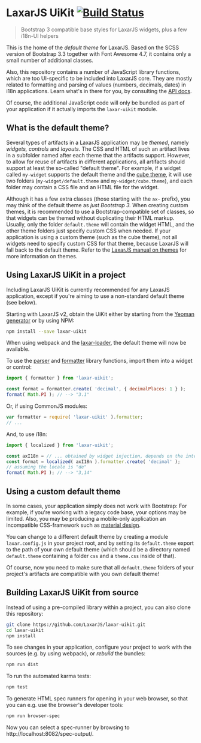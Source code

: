 # LaxarJS UiKit [![Build Status](https://travis-ci.org/LaxarJS/laxar-uikit.svg?branch=master)](https://travis-ci.org/LaxarJS/laxar-uikit)

> Bootstrap 3 compatible base styles for LaxarJS widgets, plus a few i18n-UI helpers

This is the home of the _default theme_ for LaxarJS.
Based on the SCSS version of Bootstrap 3.3 together with Font Awesome 4.7, it contains only a small number of additional classes.

Also, this repository contains a number of JavaScript library functions, which are too UI-specific to be included into LaxarJS core.
They are mostly related to formatting and parsing of values (numbers, decimals, dates) in i18n applications.
Learn what's in there for you, by consulting the [API docs](docs/api/laxar-uikit.md).

Of course, the additional JavaScript code will only be bundled as part of your application if it actually imports the `laxar-uikit` module.


## What is the default theme?

Several types of artifacts in a LaxarJS application may be _themed_, namely _widgets, controls_ and _layouts._
The CSS and HTML of such an artifact lives in a subfolder named after each theme that the artifacts support.
However, to allow for reuse of artifacts in different applications, all artifacts should support at least the so-called "default theme".
For example, if a widget called `my-widget` supports the default theme and the [cube theme](https://github.com/laxarjs/cube.theme), it will use two folders (`my-widget/default.theme` and `my-widget/cube.theme`), and each folder may contain a CSS file and an HTML file for the widget.

Although it has a few extra classes (those starting with the `ax-` prefix), you may think of the default theme as _just Bootstrap 3._
When creating custom themes, it is recommended to use a Bootstrap-compatible set of classes, so that widgets can be themed without duplicating their HTML markup.
Usually, only the folder `default.theme` will contain the widget HTML, and the other theme folders just specify custom CSS when needed.
If your application is using a custom theme (such as the cube theme), not all widgets need to specify custom CSS for that theme, because LaxarJS will fall back to the default theme.
Refer to the [LaxarJS manual on themes](https://laxarjs.org/docs/laxar-latest/manuals/creating_themes) for more information on themes.


## Using LaxarJS UiKit in a project

Including LaxarJS UiKit is currently recommended for any LaxarJS application, except if you're aiming to use a non-standard default theme (see below).

Starting with LaxarJS v2, obtain the UiKit either by starting from the [Yeoman generator](https://github.com/LaxarJS/generator-laxarjs) or by using NPM:

```sh
npm install --save laxar-uikit
```

When using webpack and the [laxar-loader](https://github.com/LaxarJS/generator-loader), the default theme will now be available.

To use the [parser](docs/api/lib.parser.md) and [formatter](docs/api/lib.formatter.md) library functions, import them into a widget or control:

```js
import { formatter } from 'laxar-uikit';

const format = formatter.create( 'decimal', { decimalPlaces: 1 } );
format( Math.PI ); // --> "3.1"
```

Or, if using CommonJS modules:

```js
var formatter = require( 'laxar-uikit' ).formatter;
// ...
```

And, to use i18n:

```js
import { localized } from 'laxar-uikit';

const axI18n = // ... obtained by widget injection, depends on the integration technology
const format = localized( axI18n ).formatter.create( 'decimal' );
// assuming the locale is "de"
format( Math.PI ); // --> "3,14"
```


## Using a custom default theme

In some cases, your application simply does not work with Bootstrap:
For example, if you're working with a legacy code base, your options may be limited.
Also, you may be producing a mobile-only application an incompatible CSS-framework such as [material design](https://material.io/guidelines/material-design/introduction.html).

You can change to a different default theme by creating a module `laxar.config.js` in your project root, and by setting its `default.theme` export to the path of your own default theme (which should be a directory named `default.theme` containing a folder `css` and a `theme.css` inside of that).

Of course, now you need to make sure that all `default.theme` folders of your project's artifacts are compatible with you own default theme!


## Building LaxarJS UiKit from source

Instead of using a pre-compiled library within a project, you can also clone this repository:

```sh
git clone https://github.com/LaxarJS/laxar-uikit.git
cd laxar-uikit
npm install
```

To see changes in your application, configure your project to work with the sources (e.g. by using webpack), or _rebuild_ the bundles:

```sh
npm run dist
```

To run the automated karma tests:

```sh
npm test
```

To generate HTML spec runners for opening in your web browser, so that you can e.g. use the browser's developer tools:

```sh
npm run browser-spec
```

Now you can select a spec-runner by browsing to http://localhost:8082/spec-output/.
